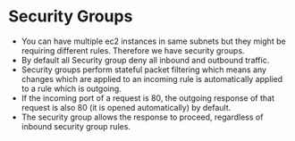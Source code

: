 # Security Groups

- You can have multiple ec2 instances in same subnets but they might be requiring different rules. Therefore we have security groups.
- By default all Security group deny all inbound and outbound traffic.
- Security groups perform stateful packet filtering which means any changes which are applied to an incoming rule is automatically applied to a rule which is outgoing.
- If the incoming port of a request is 80, the outgoing response of that request is also 80 (it is opened automatically) by default.
- The security group allows the response to proceed, regardless of inbound security group rules.